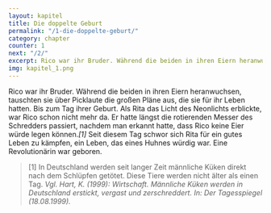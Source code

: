 ```yaml
---
layout: kapitel
title: Die doppelte Geburt
permalink: "/1-die-doppelte-geburt/"
category: chapter
counter: 1
next: "/2/"
excerpt: Rico war ihr Bruder. Während die beiden in ihren Eiern heranwuchsen, tauschten sie über Picklaute die großen Pläne aus, die sie für ihr Leben hatten ...
img: kapitel_1.png
---
```


Rico war ihr Bruder. Während die beiden in ihren Eiern heranwuchsen, tauschten sie über Picklaute die großen Pläne aus, die sie für ihr Leben hatten. Bis zum Tag ihrer Geburt. Als Rita das Licht des Neonlichts erblickte, war Rico schon nicht mehr da. Er hatte längst die rotierenden Messer des Schredders passiert, nachdem man erkannt hatte, dass Rico keine Eier würde legen können._[1]_ Seit diesem Tag schwor sich Rita für ein gutes Leben zu kämpfen, ein Leben, das eines Huhnes würdig war. Eine Revolutionärin war geboren.

> [1] In Deutschland werden seit langer Zeit männliche Küken direkt nach dem Schlüpfen getötet. Diese Tiere werden nicht älter als einen Tag.
_Vgl. Hart, K. (1999): Wirtschaft. Männliche Küken werden in Deutschland erstickt, vergast und zerschreddert. In: Der Tagesspiegel (18.08.1999)._
